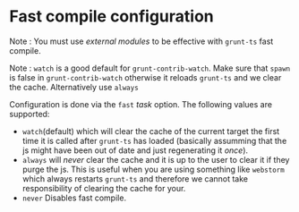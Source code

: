 # Fast compile configuration
Note : You must use *external modules* to be effective with `grunt-ts` fast compile.

Note : `watch` is a good default for `grunt-contrib-watch`. Make sure that `spawn` is false in `grunt-contrib-watch` otherwise it reloads `grunt-ts` and we clear the cache. Alternatively use `always`


Configuration is done via the `fast` *task* option. The following values are supported:

* `watch`(default) which will clear the cache of the current target the first time it is called after `grunt-ts` has loaded (basically assumming that the js might have been out of date and just regenerating it *once*).
* `always` will *never* clear the cache and it is up to the user to clear it if they purge the js. This is useful when you are using something like `webstorm` which always restarts `grunt-ts` and therefore we cannot take responsibility of clearing the cache for your.
* `never` Disables fast compile.
